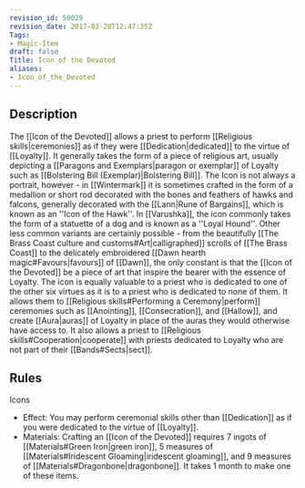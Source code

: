 ```yaml
---
revision_id: 50029
revision_date: 2017-03-28T12:47:35Z
Tags:
- Magic-Item
draft: false
Title: Icon of the Devoted
aliases:
- Icon_of_the_Devoted
---
```

## Description
The [[Icon of the Devoted]] allows a priest to perform [[Religious skills|ceremonies]] as if they were [[Dedication|dedicated]] to the virtue of [[Loyalty]]. It generally takes the form of a piece of religious art, usually depicting a [[Paragons and Exemplars|paragon or exemplar]] of Loyalty such as [[Bolstering Bill (Exemplar)|Bolstering Bill]]. The Icon is not always a portrait, however - in [[Wintermark]] it is sometimes crafted in the form of a medallion or short rod decorated with the bones and feathers of hawks and falcons, generally decorated with the [[Lann|Rune of Bargains]], which is known as an ''Icon of the Hawk''. In [[Varushka]], the icon commonly takes the form of a statuette of a dog and is known as a ''Loyal Hound''. Other less common variants are certainly possible - from the beautifully [[The Brass Coast culture and customs#Art|calligraphed]] scrolls of [[The Brass Coast]] to the delicately embroidered [[Dawn hearth magic#Favours|favours]] of [[Dawn]], the only constant is that the [[Icon of the Devoted]] be a piece of art that inspire the bearer with the essence of Loyalty.
The icon is equally valuable to a priest who is dedicated to one of the other six virtues as it is to a priest who is dedicated to none of them. It allows them to [[Religious skills#Performing a Ceremony|perform]] ceremonies such as [[Anointing]], [[Consecration]], and [[Hallow]], and create [[Aura|auras]] of Loyalty in place of the auras they would otherwise have access to. It also allows a priest to [[Religious skills#Cooperation|cooperate]] with priests dedicated to Loyalty who are not part of their [[Bands#Sects|sect]]. 
## Rules
Icons
* Effect: You may perform ceremonial skills other than [[Dedication]] as if you were dedicated to the virtue of [[Loyalty]].
* Materials: Crafting an [[Icon of the Devoted]] requires 7 ingots of [[Materials#Green Iron|green iron]], 5 measures of [[Materials#Iridescent Gloaming|iridescent gloaming]], and 9 measures of [[Materials#Dragonbone|dragonbone]]. It takes 1 month to make one of these items.